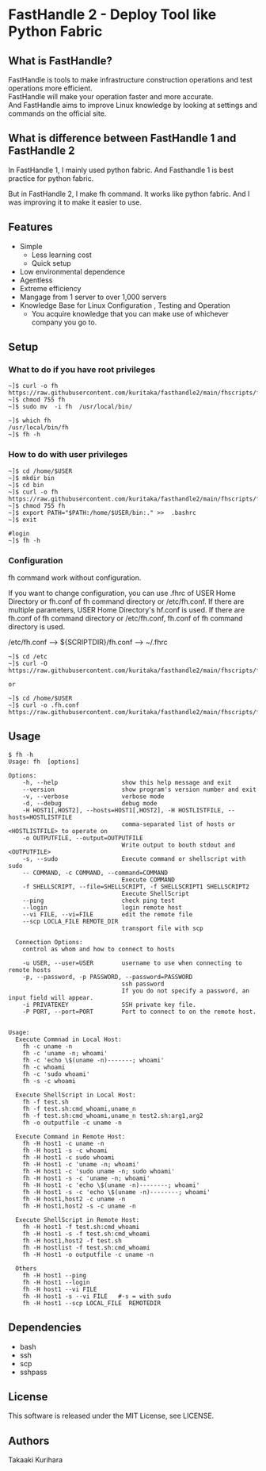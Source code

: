 # FastHandle 2 - Deploy Tool like Python Fabric

## What is FastHandle?

FastHandle is tools to make infrastructure construction operations and test operations more efficient.  
FastHandle will make your operation faster and more accurate.  
And FastHandle aims to improve Linux knowledge by looking at settings and commands on the official site.  
  

## What is difference between FastHandle 1 and FastHandle 2

In FastHandle 1, I mainly used python fabric.
And Fasthandle 1 is best practice for python fabric.

But in FastHandle 2, I make fh command. It works like python fabric.
And I was improving it to make it easier to use.


## Features

* Simple
  * Less learning cost
  * Quick setup 
* Low environmental dependence
* Agentless
* Extreme efficiency
* Mangage from 1 server to over 1,000 servers
* Knowledge Base for Linux Configuration , Testing and Operation 
  * You acquire knowledge that you can make use of whichever company you go to.


## Setup
### What to do if you have root privileges 
```
~]$ curl -o fh https://raw.githubusercontent.com/kuritaka/fasthandle2/main/fhscripts/fh.sh
~]$ chmod 755 fh
~]$ sudo mv  -i fh  /usr/local/bin/

~]$ which fh
/usr/local/bin/fh
~]$ fh -h
```


### How to do with user privileges 
```
~]$ cd /home/$USER
~]$ mkdir bin
~]$ cd bin
~]$ curl -o fh https://raw.githubusercontent.com/kuritaka/fasthandle2/main/fhscripts/fh.sh
~]$ chmod 755 fh
~]$ export PATH="$PATH:/home/$USER/bin:." >>  .bashrc
~]$ exit

#login
~]$ fh -h
```


### Configuration
fh command work without configuration.

If you want to change configuration, you can use .fhrc of USER Home Directory or fh.conf of fh command directory or /etc/fh.conf.
If there are multiple parameters, USER Home Directory's hf.conf is used.
If there are fh.conf of fh command directory or /etc/fh.conf, fh.conf of fh command directory is used.

/etc/fh.conf --> ${SCRIPTDIR}/fh.conf --> ~/.fhrc

```
~]$ cd /etc
~]$ curl -O https://raw.githubusercontent.com/kuritaka/fasthandle2/main/fhscripts/fh.conf

or

~]$ cd /home/$USER
~]$ curl -o .fh.conf https://raw.githubusercontent.com/kuritaka/fasthandle2/main/fhscripts/fh.conf
```



## Usage
```
$ fh -h
Usage: fh  [options]

Options:
    -h, --help                  show this help message and exit
    --version                   show program's version number and exit
    -v, --verbose               verbose mode
    -d, --debug                 debug mode
    -H HOST1[,HOST2], --hosts=HOST1[,HOST2], -H HOSTLISTFILE, --hosts=HOSTLISTFILE
                                comma-separated list of hosts or <HOSTLISTFILE> to operate on
    -o OUTPUTFILE, --output=OUTPUTFILE
                                Write output to bouth stdout and <OUTPUTFILE>
    -s, --sudo                  Execute command or shellscript with sudo
    -- COMMAND, -c COMMAND, --command=COMMAND
                                Execute COMMAND
    -f SHELLSCRIPT, --file=SHELLSCRIPT, -f SHELLSCRIPT1 SHELLSCRIPT2
                                Execute ShellScript
    --ping                      check ping test
    --login                     login remote host
    --vi FILE, --vi=FILE        edit the remote file
    --scp LOCLA_FILE REMOTE_DIR
                                transport file with scp

  Connection Options:
    control as whom and how to connect to hosts

    -u USER, --user=USER        username to use when connecting to remote hosts
    -p, --password, -p PASSWORD, --password=PASSWORD
                                ssh password
                                If you do not specify a password, an input field will appear. 
    -i PRIVATEKEY               SSH private key file.
    -P PORT, --port=PORT        Port to connect to on the remote host.


Usage:
  Execute Commnad in Local Host:
    fh -c uname -n
    fh -c 'uname -n; whoami'
    fh -c 'echo \$(uname -n)-------; whoami'
    fh -c whoami
    fh -c 'sudo whoami'
    fh -s -c whoami

  Execute ShellScript in Local Host:
    fh -f test.sh
    fh -f test.sh:cmd_whoami,uname_n
    fh -f test.sh:cmd_whoami,uname_n test2.sh:arg1,arg2
    fh -o outputfile -c uname -n

  Execute Command in Remote Host:
    fh -H host1 -c uname -n
    fh -H host1 -s -c whoami
    fh -H host1 -c sudo whoami
    fh -H host1 -c 'uname -n; whoami'
    fh -H host1 -c 'sudo uname -n; sudo whoami'
    fh -H host1 -s -c 'uname -n; whoami'
    fh -H host1 -c 'echo \$(uname -n)--------; whoami'
    fh -H host1 -s -c 'echo \$(uname -n)--------; whoami'
    fh -H host1,host2 -c uname -n
    fh -H host1,host2 -s -c uname -n

  Execute ShellScript in Remote Host:
    fh -H host1 -f test.sh:cmd_whoami
    fh -H host1 -s -f test.sh:cmd_whoami
    fh -H host1,host2 -f test.sh
    fh -H hostlist -f test.sh:cmd_whoami
    fh -H host1 -o outputfile -c uname -n

  Others
    fh -H host1 --ping
    fh -H host1 --login
    fh -H host1 --vi FILE
    fh -H host1 -s --vi FILE   #-s = with sudo
    fh -H host1 --scp LOCAL_FILE  REMOTEDIR
```


## Dependencies
* bash
* ssh
* scp
* sshpass



## License
This software is released under the MIT License, see LICENSE.

## Authors
Takaaki Kurihara
